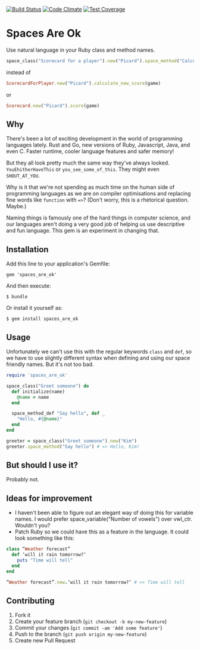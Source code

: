 [![Build Status](https://travis-ci.org/Kimtaro/spaces_are_ok.svg)](https://travis-ci.org/Kimtaro/spaces_are_ok) [![Code Climate](https://codeclimate.com/github/Kimtaro/spaces_are_ok/badges/gpa.svg)](https://codeclimate.com/github/Kimtaro/spaces_are_ok) [![Test Coverage](https://codeclimate.com/github/Kimtaro/spaces_are_ok/badges/coverage.svg)](https://codeclimate.com/github/Kimtaro/spaces_are_ok)

# Spaces Are Ok

Use natural language in your Ruby class and method names.

```ruby
space_class("Scorecard for a player").new("Picard").space_method("Calculate the score from a game", game)
```

instead of

```ruby
ScorecardForPlayer.new("Picard").calculate_new_score(game)
```

or

```ruby
Scorecard.new("Picard").score(game)
```

## Why

There's been a lot of exciting development in the world of programming languages lately. Rust and Go, new versions of Ruby, Javascript, Java, and even C. Faster runtime, cooler language features and safer memory!

But they all look pretty much the same way they've always looked. `YouEhitherHaveThis` or `you_see_some_of_this`. They might even `SHOUT_AT_YOU`.

Why is it that we're not spending as much time on the human side of programming languages as we are on compiler optimisations and replacing fine words like `function` with `=>`? (Don't worry, this is a rhetorical question. Maybe.)

Naming things is famously one of the hard things in computer science, and our languages aren't doing a very good job of helping us use descriptive and fun language. This gem is an experiment in changing that.

## Installation

Add this line to your application's Gemfile:

    gem 'spaces_are_ok'

And then execute:

    $ bundle

Or install it yourself as:

    $ gem install spaces_are_ok

## Usage

Unfortunately we can't use this with the regular keywords `class` and `def`, so we have to use slightly different syntax when defining and using our space friendly names. But it's not too bad.

```ruby
require 'spaces_are_ok'

space_class("Greet someone") do
  def initialize(name)
    @name = name
  end

  space_method_def "Say hello", def _
    "Hello, #{@name}"
  end
end

greeter = space_class("Greet someone").new("Kim")
greeter.space_method("Say hello") # => Hello, Kim!
```

## But should I use it?

Probably not.

## Ideas for improvement

- I haven't been able to figure out an elegant way of doing this for variable names. I would prefer space_variable("Number of vowels") over vwl_ctr. Wouldn't you?
- Patch Ruby so we could have this as a feature in the language. It could look something like this:

```ruby
class “Weather forecast”
  def ‘will it rain tomorrow?’
    puts "Time will tell"
  end
end

“Weather forecast”.new.‘will it rain tomorrow?’ # => Time will tell
```

## Contributing

1. Fork it
2. Create your feature branch (`git checkout -b my-new-feature`)
3. Commit your changes (`git commit -am 'Add some feature'`)
4. Push to the branch (`git push origin my-new-feature`)
5. Create new Pull Request
